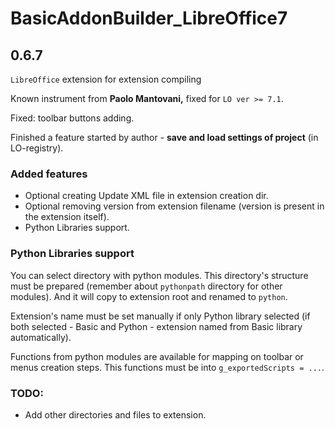 # BasicAddonBuilder_LibreOffice7 

## 0.6.7

`LibreOffice` extension for extension compiling  

Known instrument from **Paolo Mantovani,** fixed for `LO ver >= 7.1`.

Fixed: toolbar buttons adding.

Finished a feature started by author - **save and load settings of project** (in LO-registry).

### Added features

- Optional creating Update XML file in extension creation dir.
- Optional removing version from extension filename (version is present in the extension itself).  
- Python Libraries support.  

### Python Libraries support

You can select directory with python modules. This directory's structure must be prepared (remember about `pythonpath` directory for other modules). And it will copy to extension root and renamed to `python`.  

Extension's name must be set manually if only Python library selected (if both selected - Basic and Python - extension named from Basic library automatically).

Functions from python modules are available for mapping on toolbar or menus creation steps. This functions must be into `g_exportedScripts = ...`.


### TODO: 
- Add other directories and files to extension.